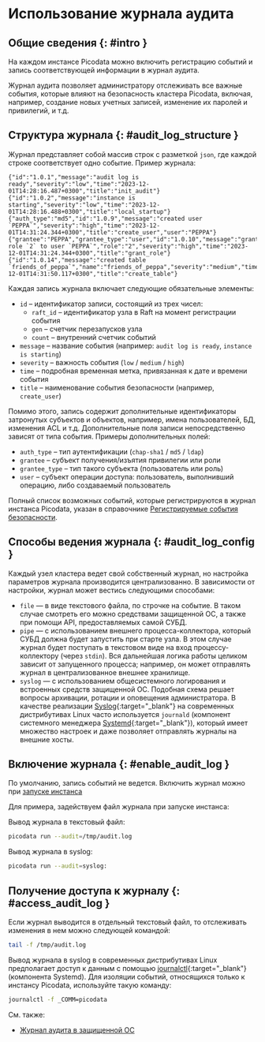 # Использование журнала аудита

## Общие сведения  {: #intro }

На каждом инстансе Picodata можно включить регистрацию событий и
запись соответствующей информации в журнал аудита.

Журнал аудита позволяет администратору отслеживать все важные события,
которые влияют на безопасность кластера Picodata, включая, например,
создание новых учетных записей, изменение их паролей и привилегий, и
т.д.

## Структура журнала {: #audit_log_structure }

Журнал представляет собой массив строк с разметкой `json`, где каждой
строке соответствует одно событие. Пример журнала:

```
{"id":"1.0.1","message":"audit log is ready","severity":"low","time":"2023-12-01T14:28:16.487+0300","title":"init_audit"}
{"id":"1.0.2","message":"instance is starting","severity":"low","time":"2023-12-01T14:28:16.488+0300","title":"local_startup"}
{"auth_type":"md5","id":"1.0.9","message":"created user `PEPPA`","severity":"high","time":"2023-12-01T14:31:24.344+0300","title":"create_user","user":"PEPPA"}
{"grantee":"PEPPA","grantee_type":"user","id":"1.0.10","message":"granted role `2` to user `PEPPA`","role":"2","severity":"high","time":"2023-12-01T14:31:24.344+0300","title":"grant_role"}
{"id":"1.0.14","message":"created table `friends_of_peppa`","name":"friends_of_peppa","severity":"medium","time":"2023-12-01T14:31:50.117+0300","title":"create_table"}
```

Каждая запись журнала включает следующие обязательные элементы:

- `id` – идентификатор записи, состоящий из трех чисел:
    - `raft_id` – идентификатор узла в Raft на момент регистрации события
    - `gen` – счетчик перезапусков узла
    - `count` – внутренний счетчик событий
- `message` – название события (например: `audit log is ready`,
  `instance is starting`)
- `severity` – важность события (`low` / `medium` / `high`)
- `time` – подробная временная метка, привязанная к дате и времени
  события
- `title` – наименование события безопасности (например, `create_user`)

Помимо этого, запись содержит дополнительные идентификаторы затронутых
субъектов и объектов, например, имена пользователей, БД, изменения ACL и
т.д. Дополнительные поля записи непосредственно зависят от типа события.
Примеры дополнительных полей:

- `auth_type` – тип аутентификации (`chap-sha1` / `md5` / `ldap`)
- `grantee` – субъект получения/изъятия привилегии или роли
- `grantee_type` – тип такого субъекта (пользователь или роль)
- `user` – субъект операции доступа: пользователь, выполнивший операцию,
  либо создаваемый пользователь

Полный список возможных событий, которые регистрируются в журнал
инстанса Picodata, указан в справочнике [Регистрируемые события
безопасности](../reference/audit_events.md).

## Способы ведения журнала {: #audit_log_config }

Каждый узел кластера ведет свой собственный журнал, но настройка
параметров журнала производится централизованно. В зависимости от
настройки, журнал может вестись следующими способами:

- `file` — в виде текстового файла, по строчке на событие. В таком
случае смотреть его можно средствами защищенной ОС, а также при помощи
API, предоставляемых самой СУБД.
- `pipe` — с использованием внешнего процесса-коллектора, который СУБД должна
будет запустить при старте узла. В этом случае журнал будет поступать в
текстовом виде на вход процессу-коллектору (через `stdin`). Вся дальнейшая
логика работы целиком зависит от запущенного процесса; например, он
может отправлять журнал в централизованное внешнее хранилище.
- `syslog` — с использованием общесистемного логирования и встроенных
средств защищенной ОС. Подобная схема решает вопросы архивации, ротации
и оповещения администратора. В качестве реализации
[Syslog](https://ru.wikipedia.org/wiki/Syslog){:target="_blank"} на
современных дистрибутивах Linux часто используется `journald` (компонент
системного менеджера
[Systemd](https://ru.wikipedia.org/wiki/Systemd){:target="_blank"}),
который имеет множество настроек и даже позволяет отправлять журналы на
внешние хосты.

## Включение журнала {: #enable_audit_log }

По умолчанию, запись событий не ведется. Включить журнал можно при
[запуске инстанса](../reference/cli.md#audit)
<!-- - с помощью API-функции [pico.audit()](../reference/api.md#picoaudit) -->

Для примера, задействуем файл журнала при запуске инстанса:

Вывод журнала в текстовый файл:

```bash
picodata run --audit=/tmp/audit.log
```

Вывод журнала в syslog:

```bash
picodata run --audit=syslog:
```

## Получение доступа к журналу {: #access_audit_log }

Если журнал выводится в отдельный текстовый файл, то отслеживать
изменения в нем можно следующей командой:

```bash
tail -f /tmp/audit.log
```

Вывод журнала в syslog в современных дистрибутивах Linux предполагает
доступ к данным с помощью
[journalctl](https://www.man7.org/linux/man-pages/man1/journalctl.1.html){:target="_blank"}
(компонента Systemd). Для изоляции событий, относящихся только к
инстансу Picodata, используйте такую команду:

```bash
journalctl -f _COMM=picodata
```

См. также:

- [Журнал аудита в защищенной ОС](../security/audit_log.md)
